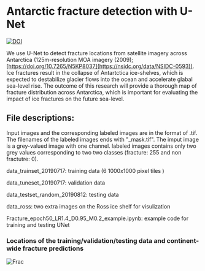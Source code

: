 # Antarctic fracture detection with U-Net
[![DOI](https://zenodo.org/badge/259829938.svg)](https://zenodo.org/badge/latestdoi/259829938)

We use U-Net to detect fracture locations from satellite imagery across Antarctica (125m-resolution MOA imagery (2009); [https://doi.org/10.7265/N5KP8037](https://nsidc.org/data/NSIDC-0593)). Ice fractures result in the collapse of Antartctica ice-shelves, which is expected to destabilize glacier flows into the ocean and accelerate glabal sea-level rise. The outcome of this research will provide a thorough map of fracture distribution across Antarctica, which is important for evaluating the impact of ice fractures on the future sea-level.

## File descriptions:
Input images and the corresponding labeled images are in the format of .tif. The filenames of the labeled images ends with "_mask.tif". The imput image is a grey-valued image with one channel. labeled images contains only two grey values corresponding to two two classes (fracture: 255 and non fractutre: 0).

data_trainset_20190717: training data (6 1000x1000 pixel tiles )

data_tuneset_20190717: validation data

data_testset_random_20190812: testing data

data_ross: two extra images on the Ross ice shelf for visulization 

Fracture_epoch50_LR1.4_D0.95_M0.2_example.ipynb: example code for training and testing UNet


### Locations of the training/validation/testing data and continent-wide fracture predictions
![Frac](https://github.com/chingyaolai/Antarctic-fracture-detection/blob/master/images/dataloc.PNG)
